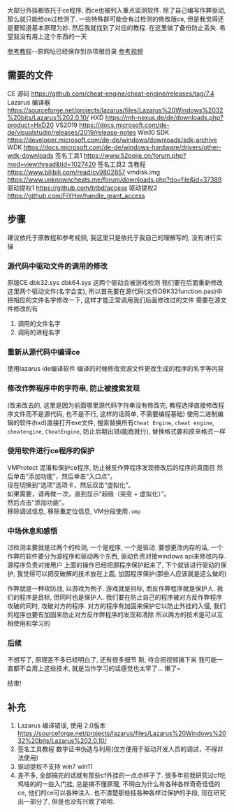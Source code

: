 大部分外挂都依托于ce程序, 而ce也被列入重点监测软件. 除了自己编写作弊驱动, 那么就只能给ce过检测了. 一些特殊群可能会有过检测的修改版ce, 但是我觉得还是要知道基本原理为妙. 然后我就找到了对应的教程. 在这里做了备份防止丢失. 希望我没有用上这个东西的一天

[参考教程](https://www.unknowncheats.me/forum/anti-cheat-bypass/504191-undetected-cheat-engine-driver-2022-bypass-anticheats-eac.html)--原网址已经保存到杂项根目录
[参考视频](https://www.bilibili.com/video/BV1MM411q7as)
## 需要的文件
CE 源码 https://github.com/cheat-engine/cheat-engine/releases/tag/7.4
Lazarus 编译器 https://sourceforge.net/projects/lazarus/files/Lazarus%20Windows%2032%20bits/Lazarus%202.0.10/
HXD https://mh-nexus.de/de/downloads.php?product=HxD20
VS2019 https://docs.microsoft.com/de-de/visualstudio/releases/2019/release-notes
Win10 SDK https://developer.microsoft.com/de-de/windows/downloads/sdk-archive
WDK https://docs.microsoft.com/de-de/windows-hardware/drivers/other-wdk-downloads
签名工具1 https://www.52pojie.cn/forum.php?mod=viewthread&tid=1027420
签名工具2 含教程 https://www.bilibili.com/read/cv9802857
vmdisk.img https://www.unknowncheats.me/forum/downloads.php?do=file&id=37389
驱动提权1 https://github.com/btbd/access
驱动提权2 https://github.com/FiYHer/handle_grant_access

## 步骤
建议依托于原教程和参考视频, 我这里只是依托于我自己的理解写的, 没有进行实操

### 源代码中驱动文件的调用的修改
原版CE dbk32.sys dbk64.sys 这两个驱动会被游戏检测
我们要在后面重新修改这里两个驱动文件(名字会变), 所以首先要在源代码(文件DBK32function.pas)中把相应的文件名字修改一下, 这样才能正常调用我们后面修改过的文件
需要在源文件修改的有
1. 调用的文件名字
2. 调用的进程名字

### 重新从源代码中编译ce
使用lazarus ide编译软件
编译的时候修改资源文件更改生成的程序的名字等内容

### 修改作弊程序中的字符串, 防止被搜索发现
(改来改去的, 这里是因为前面哪里源代码字符串没有修改完, 教程选择直接修改程序文件而不是源代码, 也不是不行, 这样的话简单, 不需要编程基础)
使用二进制编辑的软件(hxd)直接打开exe文件, 搜索替换所有`Cheat Engine`, `cheat engine`, `cheatengine`, `CheatEngine`, 防止后期出错(能跑就行), 替换格式要和原来格式一样

### 使用软件进行ce程序的保护
VMProtect
混淆和保护ce程序, 防止被反作弊程序发现修改后的程序的真面目
然后单击“添加功能”，然后单击“入口点”。  
现在切换到“选项”选项卡，然后双击“虚拟化”。  
如果需要，请再做一次，直到显示“超级（突变 + 虚拟化）”。  
然后点击“添加功能”。  
移除调试信息, 移除重定位信息, VM分段使用`.vmp`

### 中场休息和感悟
过检测主要就是过两个的检测, 一个是程序, 一个是驱动. 
要想更改内存的话, 一个作弊的软件要分为源程序和驱动两个东西, 驱动负责对接windows api来修改内存. 源程序负责对接用户
上面的操作已经把源程序保护起来了, 下个就该进行驱动的保护, 我觉得可以把反破解的技术放在上面, 加固程序保护(那些人应该就是这么做的)

作弊就是一种攻防战, 以游戏为例子. 
游戏就是目标, 而反作弊程序就是保护人. 
我们的程序是目标, 但同时也是保护人. 
我们要在防止自己的程序被对方反作弊程序攻破的同时, 攻破对方的程序. 
对方的程序有加固来保护它以防止外挂的入侵, 我们的程序也要有加固来防止对方反作弊程序的发现和清除
所以两方的技术是可以互相使用和学习的

### 后续
不想写了, 原理差不多已经明白了, 还有很多细节
斯, 待会把视频搞下来
我可能一直都不会用上这些技术, 就是当作学习的话感觉也太早了...
懒了~

结束!

## 补充
1. Lazarus 编译错误, 使用 2.0版本 https://sourceforge.net/projects/lazarus/files/Lazarus%20Windows%2032%20bits/Lazarus%202.0.10/
2. 签名工具教程 数字证书伪造与利用(仅方便用于驱动开发人员的调试，不得非法使用)
3. 驱动提权不支持 win7 win11
4. 差不多, 全部搞完的话就有那些cf外挂的一点点样子了. 很多年前我研究过cf吃鸡啥的的一些入门挂, 总是搞不懂原理, 不明白为什么有各种各样奇奇怪怪的ce, 他们的ce可以各种注入. 也不清楚那些挂各种各样过保护的手段, 现在研究出一部分了, 但是也没有兴致了哈哈. 
